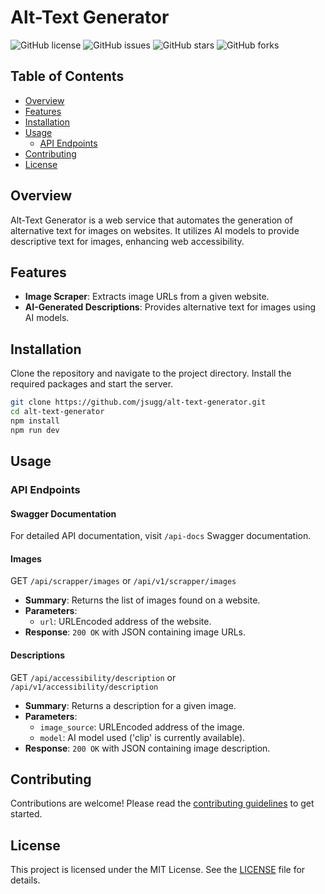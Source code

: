 # Alt-Text Generator

![GitHub license](https://img.shields.io/github/license/jsugg/alt-text-generator)
![GitHub issues](https://img.shields.io/github/issues/jsugg/alt-text-generator)
![GitHub stars](https://img.shields.io/github/stars/jsugg/alt-text-generator)
![GitHub forks](https://img.shields.io/github/forks/jsugg/alt-text-generator)

## Table of Contents
- [Overview](#overview)
- [Features](#features)
- [Installation](#installation)
- [Usage](#usage)
  - [API Endpoints](#api-endpoints)
- [Contributing](#contributing)
- [License](#license)

## Overview
Alt-Text Generator is a web service that automates the generation of alternative text for images on websites. It utilizes AI models to provide descriptive text for images, enhancing web accessibility.

## Features
- **Image Scraper**: Extracts image URLs from a given website.
- **AI-Generated Descriptions**: Provides alternative text for images using AI models.

## Installation
Clone the repository and navigate to the project directory. Install the required packages and start the server.
```bash
git clone https://github.com/jsugg/alt-text-generator.git
cd alt-text-generator
npm install
npm run dev
```

## Usage

### API Endpoints

#### Swagger Documentation
For detailed API documentation, visit `/api-docs` Swagger documentation.

#### Images
GET `/api/scrapper/images` or `/api/v1/scrapper/images`
- **Summary**: Returns the list of images found on a website.
- **Parameters**:
  - `url`: URLEncoded address of the website.
- **Response**: `200 OK` with JSON containing image URLs.

#### Descriptions
GET `/api/accessibility/description` or `/api/v1/accessibility/description`
- **Summary**: Returns a description for a given image.
- **Parameters**:
  - `image_source`: URLEncoded address of the image.
  - `model`: AI model used ('clip' is currently available).
- **Response**: `200 OK` with JSON containing image description.

## Contributing
Contributions are welcome! Please read the [contributing guidelines](CONTRIBUTING.md) to get started.

## License
This project is licensed under the MIT License. See the [LICENSE](LICENSE) file for details.
